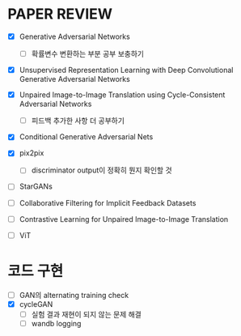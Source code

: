 # PAPER REVIEW

- [X] Generative Adversarial Networks
  - [ ] 확률변수 변환하는 부분 공부 보충하기
- [X] Unsupervised Representation Learning with Deep Convolutional Generative Adversarial Networks
- [X] Unpaired Image-to-Image Translation using Cycle-Consistent Adversarial Networks
  - [ ] 피드백 추가한 사항 더 공부하기
- [X] Conditional Generative Adversarial Nets
- [X] pix2pix
  - [ ] discriminator output이 정확히 뭔지 확인할 것
- [ ] StarGANs
- [ ] Collaborative Filtering for Implicit Feedback Datasets
- [ ] Contrastive Learning for Unpaired Image-to-Image Translation
- [ ] ViT


# 코드 구현

- [ ] GAN의 alternating training check
- [X] cycleGAN
  - [ ] 실험 결과 재현이 되지 않는 문제 해결
  - [ ] wandb logging
